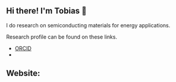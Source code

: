 ## Hi there! I'm Tobias 👋

I do research on semiconducting materials for energy applications. 

Research profile can be found on these links.
- [ORCID](https://orcid.org/0000-0002-1907-6609)
- 


Website:
- 

<!--
**tobiashaposan/tobiashaposan** is a ✨ _special_ ✨ repository because its `README.md` (this file) appears on your GitHub profile.

Here are some ideas to get you started:

- 🔭 I’m currently working on ...
- 🌱 I’m currently learning ...
- 👯 I’m looking to collaborate on ...
- 🤔 I’m looking for help with ...
- 💬 Ask me about ...
- 📫 How to reach me: ...
- 😄 Pronouns: ...
- ⚡ Fun fact: ...
-->
